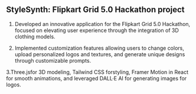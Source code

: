 ## StyleSynth: Flipkart Grid 5.0 Hackathon project

 1. Developed an innovative application for the Flipkart Grid 5.0 Hackathon, focused on elevating user experience through 
the integration of 3D clothing models.

 2. Implemented customization features allowing users to change colors, upload personalized logos and textures, and 
generate unique designs through customizable prompts.

 3.Three.jsfor 3D modeling, Tailwind CSS forstyling, Framer Motion in React for smooth animations, and leveraged DALL·E AI
for generating images for logos.
